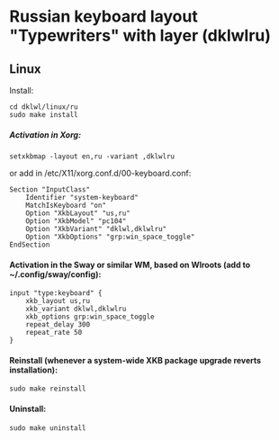 # Russian keyboard layout "Typewriters" with layer (dklwlru)


## Linux

Install:

    cd dklwl/linux/ru
    sudo make install

##### Activation in Xorg:

    setxkbmap -layout en,ru -variant ,dklwlru

or add in /etc/X11/xorg.conf.d/00-keyboard.conf:

    Section "InputClass"
        Identifier "system-keyboard"
        MatchIsKeyboard "on"
        Option "XkbLayout" "us,ru"
        Option "XkbModel" "pc104"
        Option "XkbVariant" "dklwl,dklwlru"
        Option "XkbOptions" "grp:win_space_toggle"
    EndSection

#### Activation in the Sway or similar WM, based on Wlroots (add to ~/.config/sway/config):
 
    input "type:keyboard" {
        xkb_layout us,ru
        xkb_variant dklwl,dklwlru
        xkb_options grp:win_space_toggle
        repeat_delay 300
        repeat_rate 50
    }

#### Reinstall (whenever a system-wide XKB package upgrade reverts installation):

    sudo make reinstall

#### Uninstall:

    sudo make uninstall
